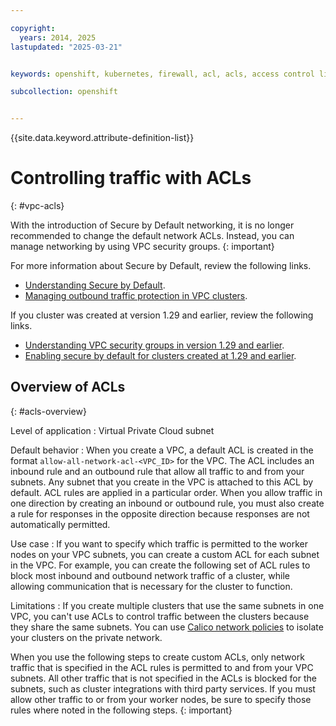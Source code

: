 ```yaml
---

copyright: 
  years: 2014, 2025
lastupdated: "2025-03-21"


keywords: openshift, kubernetes, firewall, acl, acls, access control list, rules, security group

subcollection: openshift


---
```


{{site.data.keyword.attribute-definition-list}}


# Controlling traffic with ACLs
{: #vpc-acls}

With the introduction of Secure by Default networking, it is no longer recommended to change the default network ACLs. Instead, you can manage networking by using VPC security groups.
{: important}


For more information about Secure by Default, review the following links.
- [Understanding Secure by Default](/docs/openshift?topic=openshift-vpc-security-group-reference).
- [Managing outbound traffic protection in VPC clusters](/docs/openshift?topic=openshift-sbd-allow-outbound).

If you cluster was created at version 1.29 and earlier, review the following links.
- [Understanding VPC security groups in version 1.29 and earlier](/docs/openshift?topic=openshift-vpc-security-group).
- [Enabling secure by default for clusters created at 1.29 and earlier](/docs/openshift?topic=openshift-vpc-sbd-enable-existing).



## Overview of ACLs
{: #acls-overview}

Level of application
:   Virtual Private Cloud subnet

Default behavior
:   When you create a VPC, a default ACL is created in the format `allow-all-network-acl-<VPC_ID>` for the VPC. The ACL includes an inbound rule and an outbound rule that allow all traffic to and from your subnets. Any subnet that you create in the VPC is attached to this ACL by default. ACL rules are applied in a particular order. When you allow traffic in one direction by creating an inbound or outbound rule, you must also create a rule for responses in the opposite direction because responses are not automatically permitted.

Use case
:   If you want to specify which traffic is permitted to the worker nodes on your VPC subnets, you can create a custom ACL for each subnet in the VPC. For example, you can create the following set of ACL rules to block most inbound and outbound network traffic of a cluster, while allowing communication that is necessary for the cluster to function.

Limitations
:   If you create multiple clusters that use the same subnets in one VPC, you can't use ACLs to control traffic between the clusters because they share the same subnets. You can use [Calico network policies](/docs/openshift?topic=openshift-network_policies#isolate_workers) to isolate your clusters on the private network.

When you use the following steps to create custom ACLs, only network traffic that is specified in the ACL rules is permitted to and from your VPC subnets. All other traffic that is not specified in the ACLs is blocked for the subnets, such as cluster integrations with third party services. If you must allow other traffic to or from your worker nodes, be sure to specify those rules where noted in the following steps.
{: important}
